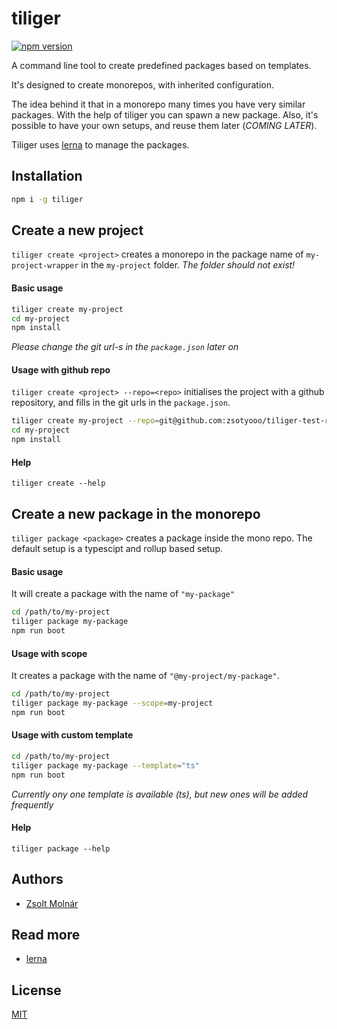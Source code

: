 
# tiliger

[![npm version](https://img.shields.io/npm/v/tiliger?style=for-the-badge)](https://www.npmjs.com/package/tiliger)

A command line tool to create predefined packages based on templates.

It's designed to create monorepos, with inherited configuration.

The idea behind it that in a monorepo many times you have very similar packages. With the help of tiliger you can spawn a new package. Also, it's possible to have your own setups, and reuse them later (_COMING LATER_).

Tiliger uses [lerna](https://github.com/lerna/lerna) to manage the packages.

## Installation

```bash
npm i -g tiliger
```

## Create a new project

`tiliger create <project>` creates a monorepo in the package name of `my-project-wrapper` in the `my-project` folder.
_The folder should not exist!_

#### Basic usage

```bash
tiliger create my-project
cd my-project
npm install
```

_Please change the git url-s in the `package.json` later on_

#### Usage with github repo

`tiliger create <project> --repo=<repo>` initialises the project with a github repository, and fills in the git urls in the `package.json`.

```bash
tiliger create my-project --repo=git@github.com:zsotyooo/tiliger-test-repo.git
cd my-project
npm install
```

#### Help

```
tiliger create --help
```

## Create a new package in the monorepo

`tiliger package <package>` creates a package inside the mono repo. The default setup is a typescipt and rollup based setup.

#### Basic usage

It will create a package with the name of `"my-package"`

```bash
cd /path/to/my-project
tiliger package my-package
npm run boot
```

#### Usage with scope

It creates a package with the name of `"@my-project/my-package"`.

```bash
cd /path/to/my-project
tiliger package my-package --scope=my-project
npm run boot
```

#### Usage with custom template

```bash
cd /path/to/my-project
tiliger package my-package --template="ts"
npm run boot
```

_Currently ony one template is available (ts), but new ones will be added frequently_

#### Help

```
tiliger package --help
```

## Authors

- [Zsolt Molnár](https://www.linkedin.com/in/zsotyooo)

## Read more

- [lerna](https://github.com/lerna/lerna)

## License

[MIT](https://opensource.org/licenses/MIT)
